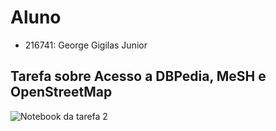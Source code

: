 # Aluno
+ 216741: George Gigilas Junior
## Tarefa sobre Acesso a DBPedia, MeSH e OpenStreetMap
![Notebook da tarefa 2](notebook/lab2_logic_model_dbpedia.ipynb)